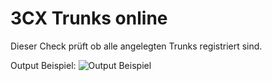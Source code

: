 # 3CX Trunks online
Dieser Check prüft ob alle angelegten Trunks registriert sind.

Output Beispiel:
![Output Beispiel](../../_images/image-20221128212953-12.png)
